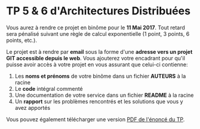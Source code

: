 # TP 5 & 6 d'Architectures Distribuées

Vous aurez à rendre ce projet en binôme pour le **11 Mai 2017**. 
Tout retard sera pénalisé suivant une règle de calcul exponentielle (1 point, 3 points, 6 points, etc.).

Le projet est à rendre par **email** sous la forme d'une **adresse vers un projet GIT accessible depuis le web**. 
Vous ajouterez votre encadrant pour qu'il puisse avoir accès à votre projet en vous assurant que celui-ci contienne:
1. Les **noms et prénoms** de votre binôme dans un fichier **AUTEURS** à la racine
2. Le **code** intégral commenté
3. Une documentation de votre service dans un fichier **README** à la racine
4. Un **rapport** sur les problèmes rencontrés et les solutions que vous y avez apportés

Vous pouvez également télécharger une version [PDF de l'énoncé du TP](TP-EIP.pdf).
